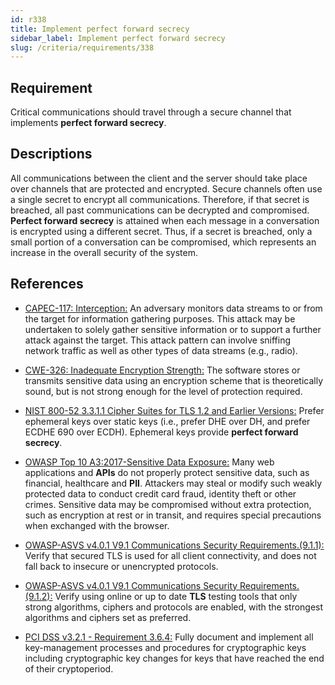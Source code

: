 ```yaml
---
id: r338
title: Implement perfect forward secrecy
sidebar_label: Implement perfect forward secrecy
slug: /criteria/requirements/338
---
```


## Requirement

Critical communications should travel
through a secure channel
that implements **perfect forward secrecy**.

## Descriptions

All communications between the client
and the server should take place over channels
that are protected and encrypted.
Secure channels often use a single secret
to encrypt all communications.
Therefore,
if that secret is breached,
all past communications
can be decrypted and compromised.
**Perfect forward secrecy** is attained
when each message in a conversation
is encrypted using a different secret.
Thus,
if a secret is breached,
only a small portion of a conversation
can be compromised,
which represents an increase
in the overall security
of the system.

## References

- [CAPEC-117: Interception:](https://capec.mitre.org/data/definitions/117.html)
An adversary monitors data streams to
or from the target
for information gathering purposes.
This attack may be undertaken
to solely gather sensitive information
or to support a further attack
against the target.
This attack pattern
can involve sniffing network traffic
as well as other types
of data streams (e.g., radio).

- [CWE-326: Inadequate Encryption Strength:](https://cwe.mitre.org/data/definitions/326.html)
The software stores
or transmits sensitive data using
an encryption scheme
that is theoretically sound,
but is not strong enough
for the level of protection required.

- [NIST 800-52 3.3.1.1 Cipher Suites for TLS 1.2 and Earlier Versions:](https://cwe.mitre.org/data/definitions/326.html)
Prefer ephemeral keys over static keys
(i.e., prefer DHE over DH, and prefer ECDHE 690 over ECDH).
Ephemeral keys provide **perfect forward secrecy**.

- [OWASP Top 10 A3:2017-Sensitive Data Exposure:](https://owasp.org/www-project-top-ten/OWASP_Top_Ten_2017/Top_10-2017_A3-Sensitive_Data_Exposure)
Many web applications and **APIs**
do not properly protect sensitive data,
such as financial,
healthcare and **PII**.
Attackers may steal
or modify such weakly protected data
to conduct credit card fraud,
identity theft or other crimes.
Sensitive data may be compromised
without extra protection,
such as encryption at rest or in transit,
and requires special precautions
when exchanged with the browser.

- [OWASP-ASVS v4.0.1 V9.1 Communications Security Requirements.(9.1.1):](https://owasp.org/www-pdf-archive/OWASP_Application_Security_Verification_Standard_4.0-en.pdf)
Verify that secured TLS
is used for all client connectivity,
and does not fall back
to insecure or unencrypted protocols.

- [OWASP-ASVS v4.0.1 V9.1 Communications Security Requirements.(9.1.2):](https://owasp.org/www-pdf-archive/OWASP_Application_Security_Verification_Standard_4.0-en.pdf)
Verify using online
or up to date **TLS** testing tools
that only strong algorithms,
ciphers and protocols are enabled,
with the strongest algorithms
and ciphers set as preferred.

- [PCI DSS v3.2.1 - Requirement 3.6.4:](https://www.pcisecuritystandards.org/documents/PCI_DSS_v3-2-1.pdf)
Fully document and implement
all key-management processes
and procedures for cryptographic keys
including cryptographic key changes
for keys that have reached the end
of their cryptoperiod.
